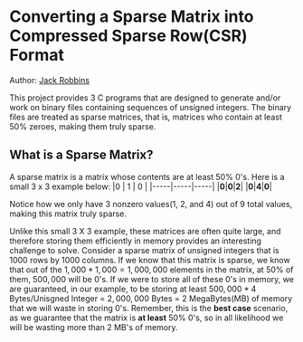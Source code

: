 # Converting a Sparse Matrix into Compressed Sparse Row(CSR) Format
Author: [Jack Robbins](https://www.github.com/jackr276)
 
This project provides 3 C programs that are designed to generate and/or work on binary files containing sequences of unsigned integers. The binary files are treated as sparse matrices, that is, matrices who contain at least 50% zeroes, making them truly sparse. 


## What is a Sparse Matrix?
A sparse matrix is a matrix whose contents are at least 50% 0's. Here is a small 3 x 3 example below:
  |0 | 1 | 0 |
  |-----|-----|-----|
  |**0**|**0**|**2**|
  |**0**|**4**|**0**|

Notice how we only have 3 nonzero values(1, 2, and 4) out of 9 total values, making this matrix truly sparse.

Unlike this small 3 X 3 example, these matrices are often quite large, and therefore storing them efficiently in memory provides an interesting challenge to solve. Consider a sparse matrix of unsigned integers that is 1000 rows by 1000 columns. If we know that this matrix is sparse, we know that out of the $1,000 * 1,000 = 1,000,000$ elements in the matrix, at 50% of them, $500,000$ will be 0's. If we were to store all of these 0's in memory, we are guaranteed, in our example, to be storing at least $500,000 * 4$ Bytes/Unisgned Integer = $2,000,000$ Bytes = $2$ MegaBytes(MB) of memory that we will waste in storing 0's. Remember, this is the **best case** scenario, as we guarantee that the matrix is **at least** 50% 0's, so in all likelihood we will be wasting more than $2$ MB's of memory.
